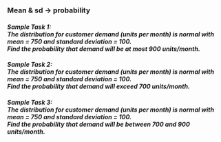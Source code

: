 ### Mean & sd &#8594; probability
#### _Sample Task 1:</br>The distribution for customer demand (units per month) is **normal** with **mean = 750** and **standard deviation = 100**.</br>Find the probability that demand will be **at most 900 units/month**._
#### **_Sample Task 2:</br>The distribution for customer demand (units per month) is normal with mean = 750 and standard deviation = 100.</br>Find the probability that demand will exceed 700 units/month._**
#### **_Sample Task 3:</br>The distribution for customer demand (units per month) is normal with mean = 750 and standard deviation = 100.</br>Find the probability that demand will be between 700 and 900 units/month._**
